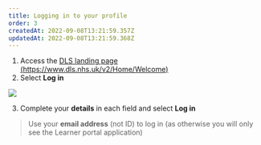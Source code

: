 ```yaml
---
title: Logging in to your profile
order: 3
createdAt: 2022-09-08T13:21:59.357Z
updatedAt: 2022-09-08T13:21:59.368Z
---
```

1. Access the [DLS landing page (https://www.dls.nhs.uk/v2/Home/Welcome)](https://www.dls.nhs.uk/v2/Home/Welcome)
2. Select **Log in**

![](/img/loging-in.png)

3. Complete your **details** in each field and select **Log in**

> Use your **email address** (not ID) to log in (as otherwise you will only see the Learner portal application)